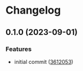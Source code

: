 # Changelog

## 0.1.0 (2023-09-01)


### Features

* initial commit ([3612053](https://github.com/vexxhost/terraform-kubernetes-mysql-grant/commit/3612053d9c92695e9021fcad93b4e2d638e5d5d8))
